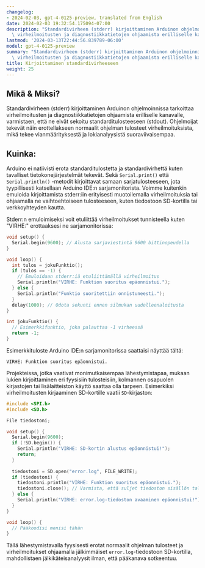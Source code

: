 ```yaml
---
changelog:
- 2024-02-03, gpt-4-0125-preview, translated from English
date: 2024-02-03 19:32:54.175094-07:00
description: "Standardivirheen (stderr) kirjoittaminen Arduinon ohjelmoinnissa tarkoittaa\
  \ virheilmoitusten ja diagnostiikkatietojen ohjaamista erilliselle kanavalle,\u2026"
lastmod: '2024-03-13T22:44:56.839789-06:00'
model: gpt-4-0125-preview
summary: "Standardivirheen (stderr) kirjoittaminen Arduinon ohjelmoinnissa tarkoittaa\
  \ virheilmoitusten ja diagnostiikkatietojen ohjaamista erilliselle kanavalle,\u2026"
title: Kirjoittaminen standardivirheeseen
weight: 25
---
```


## Mikä & Miksi?

Standardivirheen (stderr) kirjoittaminen Arduinon ohjelmoinnissa tarkoittaa virheilmoitusten ja diagnostiikkatietojen ohjaamista erilliselle kanavalle, varmistaen, että ne eivät sekoitu standarditulosteeseen (stdout). Ohjelmoijat tekevät näin erottellakseen normaalit ohjelman tulosteet virheilmoituksista, mikä tekee vianmäärityksestä ja lokianalyysistä suoraviivaisempaa.

## Kuinka:

Arduino ei natiivisti erota standarditulostetta ja standardivirhettä kuten tavalliset tietokonejärjestelmät tekevät. Sekä `Serial.print()` että `Serial.println()` -metodit kirjoittavat samaan sarjatulosteeseen, jota tyypillisesti katsellaan Arduino IDE:n sarjamonitorista. Voimme kuitenkin emuloida kirjoittamista stderr:iin erityisesti muotoilemalla virheilmoituksia tai ohjaamalla ne vaihtoehtoiseen tulosteeseen, kuten tiedostoon SD-kortilla tai verkkoyhteyden kautta.

Stderr:n emuloimiseksi voit etuliittää virheilmoitukset tunnisteella kuten "VIRHE:" erottaaksesi ne sarjamonitorissa:

```cpp
void setup() {
  Serial.begin(9600); // Alusta sarjaviestintä 9600 bittinopeudella
}

void loop() {
  int tulos = jokuFunktio();
  if (tulos == -1) {
    // Emuloidaan stderr:iä etuliittämällä virheilmoitus
    Serial.println("VIRHE: Funktion suoritus epäonnistui.");
  } else {
    Serial.println("Funktio suoritettiin onnistuneesti.");
  }
  delay(1000); // Odota sekunti ennen silmukan uudelleenaloitusta
}

int jokuFunktio() {
  // Esimerkkifunktio, joka palauttaa -1 virheessä
  return -1;
}
```

Esimerkkituloste Arduino IDE:n sarjamonitorissa saattaisi näyttää tältä:

```
VIRHE: Funktion suoritus epäonnistui.
```

Projekteissa, jotka vaativat monimutkaisempaa lähestymistapaa, mukaan lukien kirjoittaminen eri fyysisiin tulosteisiin, kolmannen osapuolen kirjastojen tai lisälaitteiston käyttö saattaa olla tarpeen. Esimerkiksi virheilmoitusten kirjaaminen SD-kortille vaatii `SD`-kirjaston:

```cpp
#include <SPI.h>
#include <SD.h>

File tiedostoni;

void setup() {
  Serial.begin(9600);
  if (!SD.begin()) {
    Serial.println("VIRHE: SD-kortin alustus epäonnistui!");
    return;
  }
  
  tiedostoni = SD.open("error.log", FILE_WRITE);
  if (tiedostoni) {
    tiedostoni.println("VIRHE: Funktion suoritus epäonnistui.");
    tiedostoni.close(); // Varmista, että suljet tiedoston sisällön tallentamiseksi
  } else {
    Serial.println("VIRHE: error.log-tiedoston avaaminen epäonnistui!");
  }
}

void loop() {
  // Pääkoodisi menisi tähän
}
```

Tällä lähestymistavalla fyysisesti erotat normaalit ohjelman tulosteet ja virheilmoitukset ohjaamalla jälkimmäiset `error.log`-tiedostoon SD-kortilla, mahdollistaen jälkikäteisanalyysit ilman, että pääkanava sotkeentuu.
